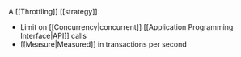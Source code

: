 A [[Throttling]] [[strategy]]

- Limit on [[Concurrency|concurrent]] [[Application Programming Interface|API]] calls
- [[Measure|Measured]] in transactions per second
